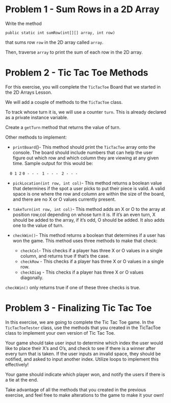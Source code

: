 # Problem 1 - Sum Rows in a 2D Array

Write the method

`public static int sumRow(int[][] array, int row)`

that sums row `row` in the 2D array called `array`.

Then, traverse `array` to print the sum of each row in the 2D array.

# Problem 2 - Tic Tac Toe Methods

For this exercise, you will complete the `TicTacToe` Board that we started in the 2D Arrays Lesson.

We will add a couple of methods to the `TicTacToe` class.

To track whose turn it is, we will use a counter `turn`. This is already declared as a private instance variable.

Create a `getTurn` method that returns the value of turn.

Other methods to implement:

- `printBoard`()- This method should print the `TicTacToe` array onto the console. The board should include numbers that can help the user figure out which row and which column they are viewing at any given time. Sample output for this would be:

`  0 1 2`
`0 - - - `
`1 - - - `
`2 - - - `

- `pickLocation(int row, int col)`- This method returns a boolean value that determines if the spot a user picks to put their piece is valid. A valid space is one where the row and column are within the size of the board, and there are no X or O values currently present.

- `takeTurn(int row, int col)`- This method adds an X or O to the array at position row,col depending on whose turn it is. If it’s an even turn, X should be added to the array, if it’s odd, O should be added. It also adds one to the value of turn.

- `checkWin()`- This method returns a boolean that determines if a user has won the game. This method uses three methods to make that check:

    - `checkCol`- This checks if a player has three X or O values in a single column, and returns true if that’s the case.
    - `checkRow` - This checks if a player has three X or O values in a single row.
    - `checkDiag` - This checks if a player has three X or O values diagonally.

`checkWin()` only returns true if one of these three checks is true.

# Problem 3 - Finalizing Tic Tac Toe

In this exercise, we are going to complete the Tic Tac Toe game. In the `TicTacToeTester` class, use the methods that you created in the TicTacToe class to implement your own version of Tic Tac Toe.

Your game should take user input to determine which index the user would like to place their X’s and O’s, and check to see if there is a winner after every turn that is taken. If the user inputs an invalid space, they should be notified, and asked to input another index. Utilize loops to implement this effectively!

Your game should indicate which player won, and notify the users if there is a tie at the end.

Take advantage of all the methods that you created in the previous exercise, and feel free to make alterations to the game to make it your own!